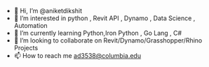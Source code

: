 - 👋 Hi, I’m @aniketdikshit
- 👀 I’m interested in python , Revit API , Dynamo , Data Science , Automation
- 🌱 I’m currently learning Python,Iron Python , Go Lang , C#
- 💞️ I’m looking to collaborate on Revit/Dynamo/Grasshopper/Rhino Projects
- 📫 How to reach me ad3538@columbia.edu

<!---
aniketdikshit/aniketdikshit is a ✨ special ✨ repository because its `README.md` (this file) appears on your GitHub profile.
You can click the Preview link to take a look at your changes.
--->
